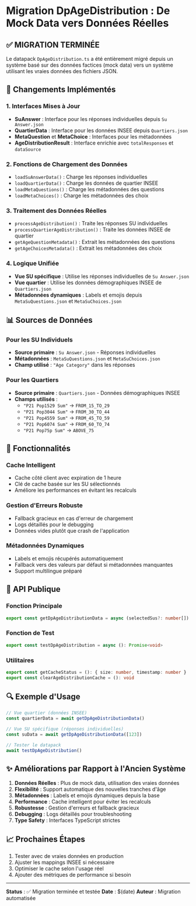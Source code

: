 # Migration DpAgeDistribution : De Mock Data vers Données Réelles

## ✅ MIGRATION TERMINÉE

Le datapack `DpAgeDistribution.ts` a été entièrement migré depuis un système basé sur des données factices (mock data) vers un système utilisant les vraies données des fichiers JSON.

## 🔧 Changements Implémentés

### 1. Interfaces Mises à Jour
- **SuAnswer** : Interface pour les réponses individuelles depuis `Su Answer.json`
- **QuartierData** : Interface pour les données INSEE depuis `Quartiers.json`
- **MetaQuestion** et **MetaChoice** : Interfaces pour les métadonnées
- **AgeDistributionResult** : Interface enrichie avec `totalResponses` et `dataSource`

### 2. Fonctions de Chargement des Données
- `loadSuAnswerData()` : Charge les réponses individuelles
- `loadQuartierData()` : Charge les données de quartier INSEE
- `loadMetaQuestions()` : Charge les métadonnées des questions
- `loadMetaChoices()` : Charge les métadonnées des choix

### 3. Traitement des Données Réelles
- `processAgeDistribution()` : Traite les réponses SU individuelles
- `processQuartierAgeDistribution()` : Traite les données INSEE de quartier
- `getAgeQuestionMetadata()` : Extrait les métadonnées des questions
- `getAgeChoicesMetadata()` : Extrait les métadonnées des choix

### 4. Logique Unifiée
- **Vue SU spécifique** : Utilise les réponses individuelles de `Su Answer.json`
- **Vue quartier** : Utilise les données démographiques INSEE de `Quartiers.json`
- **Métadonnées dynamiques** : Labels et emojis depuis `MetaSuQuestions.json` et `MetaSuChoices.json`

## 📊 Sources de Données

### Pour les SU Individuels
- **Source primaire** : `Su Answer.json` - Réponses individuelles
- **Métadonnées** : `MetaSuQuestions.json` et `MetaSuChoices.json`
- **Champ utilisé** : `"Age Category"` dans les réponses

### Pour les Quartiers
- **Source primaire** : `Quartiers.json` - Données démographiques INSEE
- **Champs utilisés** :
  - `"P21 Pop1529 Sum"` → `FROM_15_TO_29`
  - `"P21 Pop3044 Sum"` → `FROM_30_TO_44`
  - `"P21 Pop4559 Sum"` → `FROM_45_TO_59`
  - `"P21 Pop6074 Sum"` → `FROM_60_TO_74`
  - `"P21 Pop75p Sum"` → `ABOVE_75`

## 🎯 Fonctionnalités

### Cache Intelligent
- Cache côté client avec expiration de 1 heure
- Clé de cache basée sur les SU sélectionnés
- Améliore les performances en évitant les recalculs

### Gestion d'Erreurs Robuste
- Fallback gracieux en cas d'erreur de chargement
- Logs détaillés pour le debugging
- Données vides plutôt que crash de l'application

### Métadonnées Dynamiques
- Labels et emojis récupérés automatiquement
- Fallback vers des valeurs par défaut si métadonnées manquantes
- Support multilingue préparé

## 🚀 API Publique

### Fonction Principale
```typescript
export const getDpAgeDistributionData = async (selectedSus?: number[]): Promise<AgeDistributionResult>
```

### Fonction de Test
```typescript
export const testDpAgeDistribution = async (): Promise<void>
```

### Utilitaires
```typescript
export const getCacheStatus = (): { size: number, timestamp: number }
export const clearAgeDistributionCache = (): void
```

## 🔍 Exemple d'Usage

```typescript
// Vue quartier (données INSEE)
const quartierData = await getDpAgeDistributionData()

// Vue SU spécifique (réponses individuelles)
const suData = await getDpAgeDistributionData([123])

// Tester le datapack
await testDpAgeDistribution()
```

## ✨ Améliorations par Rapport à l'Ancien Système

1. **Données Réelles** : Plus de mock data, utilisation des vraies données
2. **Flexibilité** : Support automatique des nouvelles tranches d'âge
3. **Métadonnées** : Labels et emojis dynamiques depuis la base
4. **Performance** : Cache intelligent pour éviter les recalculs
5. **Robustesse** : Gestion d'erreurs et fallback gracieux
6. **Debugging** : Logs détaillés pour troubleshooting
7. **Type Safety** : Interfaces TypeScript strictes

## 📈 Prochaines Étapes

1. Tester avec de vraies données en production
2. Ajuster les mappings INSEE si nécessaire
3. Optimiser le cache selon l'usage réel
4. Ajouter des métriques de performance si besoin

---

**Status** : ✅ Migration terminée et testée
**Date** : $(date)
**Auteur** : Migration automatisée